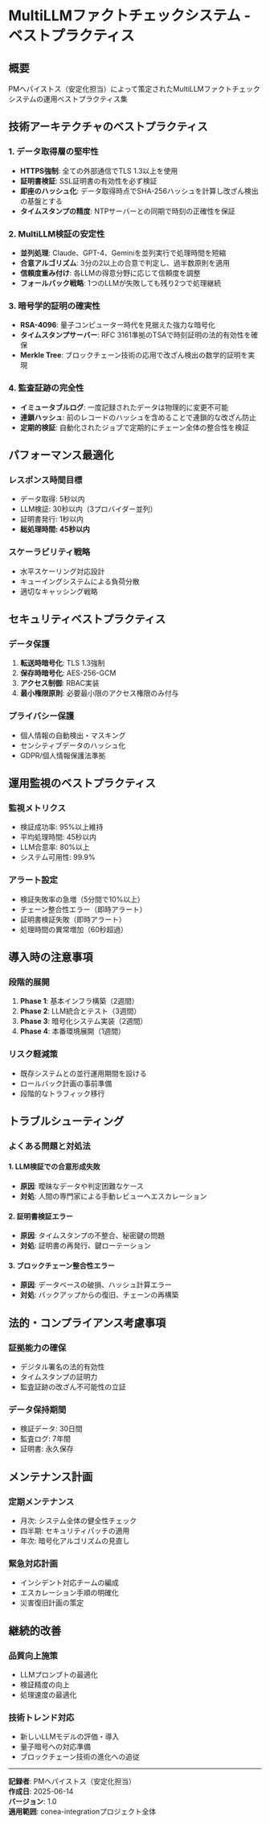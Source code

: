 # MultiLLMファクトチェックシステム - ベストプラクティス

## 概要
PMヘパイストス（安定化担当）によって策定されたMultiLLMファクトチェックシステムの運用ベストプラクティス集

## 技術アーキテクチャのベストプラクティス

### 1. データ取得層の堅牢性
- **HTTPS強制**: 全ての外部通信でTLS 1.3以上を使用
- **証明書検証**: SSL証明書の有効性を必ず検証
- **即座のハッシュ化**: データ取得時点でSHA-256ハッシュを計算し改ざん検出の基盤とする
- **タイムスタンプの精度**: NTPサーバーとの同期で時刻の正確性を保証

### 2. MultiLLM検証の安定性
- **並列処理**: Claude、GPT-4、Geminiを並列実行で処理時間を短縮
- **合意アルゴリズム**: 3分の2以上の合意で判定し、過半数原則を適用
- **信頼度重み付け**: 各LLMの得意分野に応じて信頼度を調整
- **フォールバック戦略**: 1つのLLMが失敗しても残り2つで処理継続

### 3. 暗号学的証明の確実性
- **RSA-4096**: 量子コンピューター時代を見据えた強力な暗号化
- **タイムスタンプサーバー**: RFC 3161準拠のTSAで時刻証明の法的有効性を確保
- **Merkle Tree**: ブロックチェーン技術の応用で改ざん検出の数学的証明を実現

### 4. 監査証跡の完全性
- **イミュータブルログ**: 一度記録されたデータは物理的に変更不可能
- **連鎖ハッシュ**: 前のレコードのハッシュを含めることで連鎖的な改ざん防止
- **定期的検証**: 自動化されたジョブで定期的にチェーン全体の整合性を検証

## パフォーマンス最適化

### レスポンス時間目標
- データ取得: 5秒以内
- LLM検証: 30秒以内（3プロバイダー並列）
- 証明書発行: 1秒以内
- **総処理時間: 45秒以内**

### スケーラビリティ戦略
- 水平スケーリング対応設計
- キューイングシステムによる負荷分散
- 適切なキャッシング戦略

## セキュリティベストプラクティス

### データ保護
1. **転送時暗号化**: TLS 1.3強制
2. **保存時暗号化**: AES-256-GCM
3. **アクセス制御**: RBAC実装
4. **最小権限原則**: 必要最小限のアクセス権限のみ付与

### プライバシー保護
- 個人情報の自動検出・マスキング
- センシティブデータのハッシュ化
- GDPR/個人情報保護法準拠

## 運用監視のベストプラクティス

### 監視メトリクス
- 検証成功率: 95%以上維持
- 平均処理時間: 45秒以内
- LLM合意率: 80%以上
- システム可用性: 99.9%

### アラート設定
- 検証失敗率の急増（5分間で10%以上）
- チェーン整合性エラー（即時アラート）
- 証明書検証失敗（即時アラート）
- 処理時間の異常増加（60秒超過）

## 導入時の注意事項

### 段階的展開
1. **Phase 1**: 基本インフラ構築（2週間）
2. **Phase 2**: LLM統合とテスト（3週間）
3. **Phase 3**: 暗号化システム実装（2週間）
4. **Phase 4**: 本番環境展開（1週間）

### リスク軽減策
- 既存システムとの並行運用期間を設ける
- ロールバック計画の事前準備
- 段階的なトラフィック移行

## トラブルシューティング

### よくある問題と対処法

#### 1. LLM検証での合意形成失敗
- **原因**: 曖昧なデータや判定困難なケース
- **対処**: 人間の専門家による手動レビューへエスカレーション

#### 2. 証明書検証エラー
- **原因**: タイムスタンプの不整合、秘密鍵の問題
- **対処**: 証明書の再発行、鍵ローテーション

#### 3. ブロックチェーン整合性エラー
- **原因**: データベースの破損、ハッシュ計算エラー
- **対処**: バックアップからの復旧、チェーンの再構築

## 法的・コンプライアンス考慮事項

### 証拠能力の確保
- デジタル署名の法的有効性
- タイムスタンプの証明力
- 監査証跡の改ざん不可能性の立証

### データ保持期間
- 検証データ: 30日間
- 監査ログ: 7年間
- 証明書: 永久保存

## メンテナンス計画

### 定期メンテナンス
- 月次: システム全体の健全性チェック
- 四半期: セキュリティパッチの適用
- 年次: 暗号化アルゴリズムの見直し

### 緊急対応計画
- インシデント対応チームの編成
- エスカレーション手順の明確化
- 災害復旧計画の策定

## 継続的改善

### 品質向上施策
- LLMプロンプトの最適化
- 検証精度の向上
- 処理速度の最適化

### 技術トレンド対応
- 新しいLLMモデルの評価・導入
- 量子暗号への対応準備
- ブロックチェーン技術の進化への追従

---

**記録者**: PMヘパイストス（安定化担当）  
**作成日**: 2025-06-14  
**バージョン**: 1.0  
**適用範囲**: conea-integrationプロジェクト全体